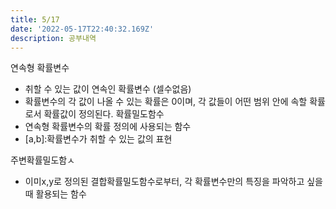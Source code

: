 ```yaml
---
title: 5/17
date: '2022-05-17T22:40:32.169Z'
description: 공부내역
---
```


연속형 확률변수

-   취할 수 있는 값이 연속인 확률변수 (셀수없음)
-   확률변수의 각 값이 나올 수 있는 확률은 0이며, 각 값들이 어떤 범위 안에 속할 확률로서 확률값이 정의된다.
    확률밀도함수
-   연속형 확률변수의 확률 정의에 사용되는 함수
-   [a,b]:확률변수가 취할 수 있는 값의 표현

주변확률밀도함ㅅ

-   이미x,y로 정의된 결합확률밀도함수로부터, 각 확률변수만의 특징을 파악하고 싶을 때 활용되는 함수
